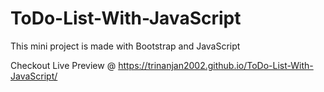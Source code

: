 # ToDo-List-With-JavaScript

This mini project is made with Bootstrap and JavaScript

Checkout Live Preview @ https://trinanjan2002.github.io/ToDo-List-With-JavaScript/
